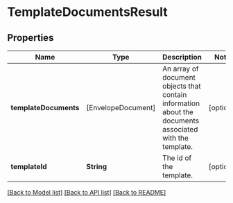 # TemplateDocumentsResult

## Properties
Name | Type | Description | Notes
------------ | ------------- | ------------- | -------------
**templateDocuments** | [EnvelopeDocument] | An array of document objects that contain information about the documents associated with the template. | [optional] 
**templateId** | **String** | The id of the template. | [optional] 

[[Back to Model list]](../README.md#documentation-for-models) [[Back to API list]](../README.md#documentation-for-api-endpoints) [[Back to README]](../README.md)


